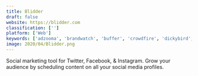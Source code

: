 ```yaml
---
title: Blidder
draft: false 
website: https://blidder.com
classification: ['']
platform: ['Web']
keywords: ['adzooma', 'brandwatch', 'buffer', 'crowdfire', 'dickybird', 'falcon.io', 'flipmass', 'hootsuite', 'kontentino', 'latergramme', 'loomly', 'nuvi', 'octoboard_for_agencies', 'oneupapp.io', 'promorepublic', 'publbox', 'socialpilot', 'sociality.io', 'sqwarkr', 'mention']
image: 2020/04/Blidder.png
---
```

Social marketing tool for Twitter, Facebook, & Instagram. Grow your audience by scheduling content on all your social media profiles.